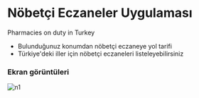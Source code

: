 # Nöbetçi Eczaneler Uygulaması
Pharmacies on duty in Turkey

- Bulunduğunuz konumdan nöbetçi eczaneye yol tarifi
- Türkiye'deki iller için nöbetçi eczaneleri listeleyebilirsiniz

### Ekran görüntüleri
![n1](https://user-images.githubusercontent.com/27866989/124117461-d9cdb580-da78-11eb-8e49-9d6fe4f6861a.jpg)
